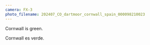 ```yaml
---
camera: FX-3
photo_filename: 202407_CO_dartmoor_cornwall_spain_000098210023
---
```


Cornwall is green.

Cornwall es verde.